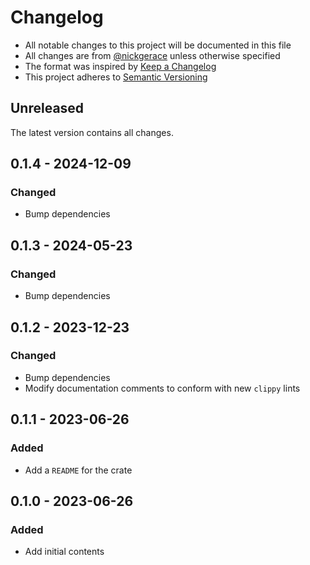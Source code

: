 # Changelog

- All notable changes to this project will be documented in this file
- All changes are from [@nickgerace](https://github.com/nickgerace) unless otherwise specified
- The format was inspired by [Keep a Changelog](https://keepachangelog.com/en/1.0.0/)
- This project adheres to [Semantic Versioning](https://semver.org/spec/v2.0.0.html)

## Unreleased

The latest version contains all changes.

## 0.1.4 - 2024-12-09

### Changed

- Bump dependencies

## 0.1.3 - 2024-05-23

### Changed

- Bump dependencies

## 0.1.2 - 2023-12-23

### Changed

- Bump dependencies
- Modify documentation comments to conform with new `clippy` lints

## 0.1.1 - 2023-06-26

### Added

- Add a `README` for the crate

## 0.1.0 - 2023-06-26

### Added

- Add initial contents
